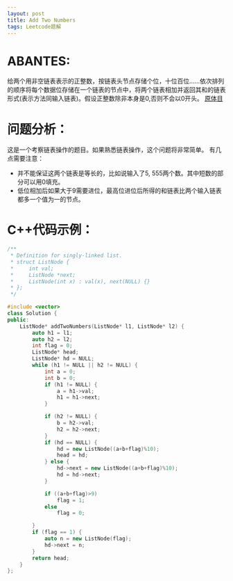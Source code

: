 ```yaml
---
layout: post
title: Add Two Numbers
tags: Leetcode题解
---
```

# ABANTES:
给两个用非空链表表示的正整数，按链表头节点存储个位，十位百位……依次排列的顺序将每个数据位存储在一个链表的节点中，将两个链表相加并返回其和的链表形式(表示方法同输入链表)。假设正整数除非本身是0,否则不会以0开头。
[原体目](https://leetcode.com/problems/add-two-numbers)

# 问题分析：
这是一个考察链表操作的题目。如果熟悉链表操作，这个问题将非常简单。
有几点需要注意：
- 并不能保证这两个链表是等长的，比如说输入了5, 555两个数。其中短数的部分可以用0填充。
- 低位相加后如果大于9需要进位，最高位进位后所得的和链表比两个输入链表都多一个值为一的节点。

# C++代码示例：
```cpp
/**
 * Definition for singly-linked list.
 * struct ListNode {
 *     int val;
 *     ListNode *next;
 *     ListNode(int x) : val(x), next(NULL) {}
 * };
 */

#include <vector>
class Solution {
public:
    ListNode* addTwoNumbers(ListNode* l1, ListNode* l2) {
        auto h1 = l1;
        auto h2 = l2;
        int flag = 0;
        ListNode* head;
        ListNode* hd = NULL;
        while (h1 != NULL || h2 != NULL) {
            int a = 0;
            int b = 0;
            if (h1 != NULL) {
                a = h1->val;
                h1 = h1->next;
            }

            if (h2 != NULL) {
                b = h2->val;
                h2 = h2->next;
            }
            if (hd == NULL) {
                hd = new ListNode((a+b+flag)%10);
                head = hd;
            } else {
                hd->next = new ListNode((a+b+flag)%10);
                hd = hd->next;
            }

            if ((a+b+flag)>9)
                flag = 1;
            else
                flag = 0;

        }
        if (flag == 1) {
            auto n = new ListNode(flag);
            hd->next = n;
        }
        return head;
    }
};
```
